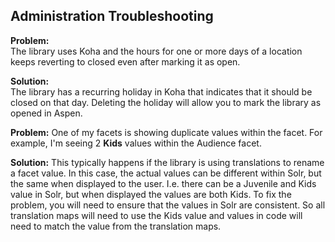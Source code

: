 ## Administration Troubleshooting
**Problem:**  
The library uses Koha and the hours for one or more days of a location keeps reverting to closed even after marking it as open. 

**Solution:**  
The library has a recurring holiday in Koha that indicates that it should be closed on that day. Deleting the holiday will allow you to mark the library as opened in Aspen.    

**Problem:**
One of my facets is showing duplicate values within the facet.  For example, I'm seeing 2 **Kids** values within the Audience facet. 

**Solution:**
This typically happens if the library is using translations to rename a facet value.  In this case, the actual values can be different within Solr, but the same when displayed to the user.
I.e. there can be a Juvenile and Kids value in Solr, but when displayed the values are both Kids. To fix the problem, you will need to ensure that the values in Solr are consistent. 
So all translation maps will need to use the Kids value and values in code will need to match the value from the translation maps.  
